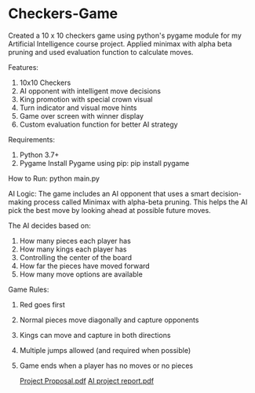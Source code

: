 # Checkers-Game
Created a 10 x 10 checkers game using python's pygame module for my Artificial Intelligence course project. Applied minimax with alpha beta pruning and used evaluation function to calculate moves.

Features:
1) 10x10 Checkers 
2) AI opponent with intelligent move decisions
3) King promotion with special crown visual
4) Turn indicator and visual move hints
5) Game over screen with winner display
6) Custom evaluation function for better AI strategy

Requirements:
1) Python 3.7+
2) Pygame
Install Pygame using pip:
pip install pygame

How to Run:
python main.py

AI Logic:
The game includes an AI opponent that uses a smart decision-making process called Minimax with alpha-beta pruning. This helps the AI pick the best move by looking ahead at possible future moves.

The AI decides based on:
1) How many pieces each player has
2) How many kings each player has
3) Controlling the center of the board
4) How far the pieces have moved forward
5) How many move options are available

Game Rules:
1) Red goes first
2) Normal pieces move diagonally and capture opponents
3) Kings can move and capture in both directions
4) Multiple jumps allowed (and required when possible)
5) Game ends when a player has no moves or no pieces
   
   [Project Proposal.pdf](https://github.com/user-attachments/files/20149827/Project.Proposal.pdf)
   [AI project report.pdf](https://github.com/user-attachments/files/20149833/AI.project.report.pdf)
   


